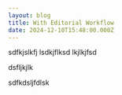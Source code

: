 ```yaml
---
layout: blog
title: With Editorial Workflow
date: 2024-12-10T15:48:00.000Z
---
```

sdfkjslkfj
lsdkjflksd
lkjlkjfsd



dsfljkjlk

sdfkdsljfdlsk
